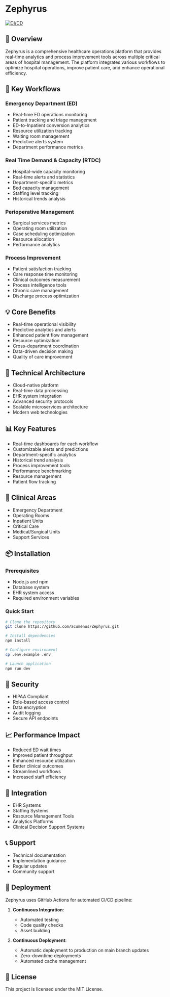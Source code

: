 # Zephyrus

[![CI/CD](https://github.com/sudoshi/Zephyrus/actions/workflows/main.yml/badge.svg)](https://github.com/sudoshi/Zephyrus/actions/workflows/main.yml)

## 🏥 Overview

Zephyrus is a comprehensive healthcare operations platform that provides real-time analytics and process improvement tools across multiple critical areas of hospital management. The platform integrates various workflows to optimize hospital operations, improve patient care, and enhance operational efficiency.

## 🚀 Key Workflows

### Emergency Department (ED)
- Real-time ED operations monitoring
- Patient tracking and triage management
- ED-to-Inpatient conversion analytics
- Resource utilization tracking
- Waiting room management
- Predictive alerts system
- Department performance metrics

### Real Time Demand & Capacity (RTDC)
- Hospital-wide capacity monitoring
- Real-time alerts and statistics
- Department-specific metrics
- Bed capacity management
- Staffing level tracking
- Historical trends analysis

### Perioperative Management
- Surgical services metrics
- Operating room utilization
- Case scheduling optimization
- Resource allocation
- Performance analytics

### Process Improvement
- Patient satisfaction tracking
- Care response time monitoring
- Clinical outcomes measurement
- Process intelligence tools
- Chronic care management
- Discharge process optimization

## 💡 Core Benefits
- Real-time operational visibility
- Predictive analytics and alerts
- Enhanced patient flow management
- Resource optimization
- Cross-department coordination
- Data-driven decision making
- Quality of care improvement

## 🔧 Technical Architecture
- Cloud-native platform
- Real-time data processing
- EHR system integration
- Advanced security protocols
- Scalable microservices architecture
- Modern web technologies

## 📊 Key Features
- Real-time dashboards for each workflow
- Customizable alerts and predictions
- Department-specific analytics
- Historical trend analysis
- Process improvement tools
- Performance benchmarking
- Resource management
- Patient flow tracking

## 🏥 Clinical Areas
- Emergency Department
- Operating Rooms
- Inpatient Units
- Critical Care
- Medical/Surgical Units
- Support Services

## 📦 Installation

### Prerequisites
- Node.js and npm
- Database system
- EHR system access
- Required environment variables

### Quick Start
```bash
# Clone the repository
git clone https://github.com/acumenus/Zephyrus.git

# Install dependencies
npm install

# Configure environment
cp .env.example .env

# Launch application
npm run dev
```

## 🔐 Security
- HIPAA Compliant
- Role-based access control
- Data encryption
- Audit logging
- Secure API endpoints

## 📈 Performance Impact
- Reduced ED wait times
- Improved patient throughput
- Enhanced resource utilization
- Better clinical outcomes
- Streamlined workflows
- Increased staff efficiency

## 🤝 Integration
- EHR Systems
- Staffing Systems
- Resource Management Tools
- Analytics Platforms
- Clinical Decision Support Systems

## 📞 Support
- Technical documentation
- Implementation guidance
- Regular updates
- Community support

## 🚀 Deployment

Zephyrus uses GitHub Actions for automated CI/CD pipeline:

1. **Continuous Integration**:
   - Automated testing
   - Code quality checks
   - Asset building

2. **Continuous Deployment**:
   - Automatic deployment to production on main branch updates
   - Zero-downtime deployments
   - Automated cache management

## 📄 License
This project is licensed under the MIT License.
